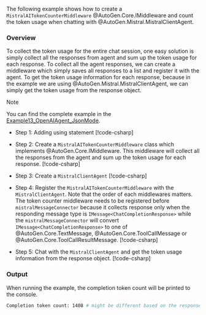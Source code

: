 The following example shows how to create a `MistralAITokenCounterMiddleware` @AutoGen.Core.IMiddleware and count the token usage when chatting with @AutoGen.Mistral.MistralClientAgent.

### Overview
To collect the token usage for the entire chat session, one easy solution is simply collect all the responses from agent and sum up the token usage for each response. To collect all the agent responses, we can create a middleware which simply saves all responses to a list and register it with the agent. To get the token usage information for each response, because in the example we are using @AutoGen.Mistral.MistralClientAgent, we can simply get the token usage from the response object.

> [!NOTE]
> You can find the complete example in the [Example13_OpenAIAgent_JsonMode](https://github.com/microsoft/autogen/tree/main/dotnet/sample/AutoGen.BasicSamples/Example14_MistralClientAgent_TokenCount.cs).

- Step 1: Adding using statement
[!code-csharp[](../../sample/AutoGen.BasicSamples/Example14_MistralClientAgent_TokenCount.cs?name=using_statements)]

- Step 2: Create a `MistralAITokenCounterMiddleware` class which implements @AutoGen.Core.IMiddleware. This middleware will collect all the responses from the agent and sum up the token usage for each response.
[!code-csharp[](../../sample/AutoGen.BasicSamples/Example14_MistralClientAgent_TokenCount.cs?name=token_counter_middleware)]

- Step 3: Create a `MistralClientAgent`
[!code-csharp[](../../sample/AutoGen.BasicSamples/Example14_MistralClientAgent_TokenCount.cs?name=create_mistral_client_agent)]

- Step 4: Register the `MistralAITokenCounterMiddleware` with the `MistralClientAgent`. Note that the order of each middlewares matters. The token counter middleware needs to be registered before `mistralMessageConnector` because it collects response only when the responding message type is `IMessage<ChatCompletionResponse>` while the `mistralMessageConnector` will convert `IMessage<ChatCompletionResponse>` to one of @AutoGen.Core.TextMessage, @AutoGen.Core.ToolCallMessage or @AutoGen.Core.ToolCallResultMessage.
[!code-csharp[](../../sample/AutoGen.BasicSamples/Example14_MistralClientAgent_TokenCount.cs?name=register_middleware)]

- Step 5: Chat with the `MistralClientAgent` and get the token usage information from the response object.
[!code-csharp[](../../sample/AutoGen.BasicSamples/Example14_MistralClientAgent_TokenCount.cs?name=chat_with_agent)]

### Output
When running the example, the completion token count will be printed to the console.
```bash
Completion token count: 1408 # might be different based on the response
```